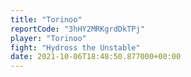 ```yaml
---
title: "Torinoo"
reportCode: "3hHY2MRKgrdDkTPj"
player: "Torinoo"
fight: "Hydross the Unstable"
date: 2021-10-06T18:48:50.877000+00:00
---
```

